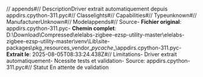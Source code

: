 // appends#// DescriptionDriver extrait automatiquement depuis appdirs.cpython-311.pyc#// Classelights#// Capabilities#// Typeunknown#// ManufacturerUnknown#// Modelappends#// Source- **Fichier original**: appdirs.cpython-311.pyc- **Chemin complet**: D:\Download\Compressed\elelabs-zigbee-ezsp-utility-master\elelabs-zigbee-ezsp-utility-master\venv\Lib\site-packages\pkg_resources\_vendor\__pycache__\appdirs.cpython-311.pyc- **Extrait le**: 2025-08-05T08:33:24.438Z#// Limitations- Driver extrait automatiquement- Ncessite tests et validation- Source: appdirs.cpython-311.pyc#// Statut En attente de validation